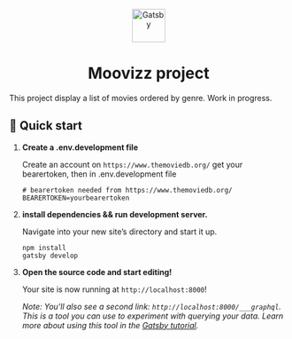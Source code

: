 <p align="center">
  <a href="https://www.gatsbyjs.org">
    <img alt="Gatsby" src="https://www.gatsbyjs.org/monogram.svg" width="60" />
  </a>
</p>
<h1 align="center">
  Moovizz project
</h1>

This project display a list of movies ordered by genre.
Work in progress.

## 🚀 Quick start

1.  **Create a .env.development file**

    Create an account on `https://www.themoviedb.org/`
    get your bearertoken, then in .env.development file

    ```shell
    # bearertoken needed from https://www.themoviedb.org/
    BEARERTOKEN=yourbearertoken
    ```

1.  **install dependencies && run development server.**

    Navigate into your new site’s directory and start it up.

    ```shell
    npm install
    gatsby develop
    ```

1.  **Open the source code and start editing!**

    Your site is now running at `http://localhost:8000`!

    _Note: You'll also see a second link: _`http://localhost:8000/___graphql`_. This is a tool you can use to experiment with querying your data. Learn more about using this tool in the [Gatsby tutorial](https://www.gatsbyjs.org/tutorial/part-five/#introducing-graphiql)._
